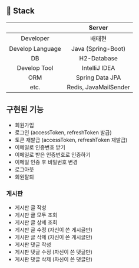 ## 📌 Stack

|                      | Server        |
|:--------------------:|:---------------:|
| Developer | 배태현 |
| Develop Language | Java (Spring-Boot)|
| DB               | H2-Database |
| Develop Tool     | IntelliJ IDEA |
| ORM | Spring Data JPA|
| etc. | Redis, JavaMailSender |

## 구현된 기능
* 회원가입  
* 로그인 (accessToken, refreshToken 발급)  
* 토큰 재발급 (accessToken, refreshToken 재발급)
* 이메일로 인증번호 받기
* 이메일로 받은 인증번호로 인증하기 
* 이메일 인증 후 비밀번호 변경
* 로그아웃  
* 회원탈퇴  

### 게시판
* 게시판 글 작성
* 게시판 글 모두 조회
* 게시판 글 상세 조회
* 게시판 글 수정 (자신이 쓴 게시글만)
* 게시판 글 삭제 (자신이 쓴 게시글만)
* 게시판 댓글 작성
* 게시판 댓글 수정 (자신이 쓴 댓글만)
* 게시판 댓글 삭제 (자신이 쓴 댓글만)


